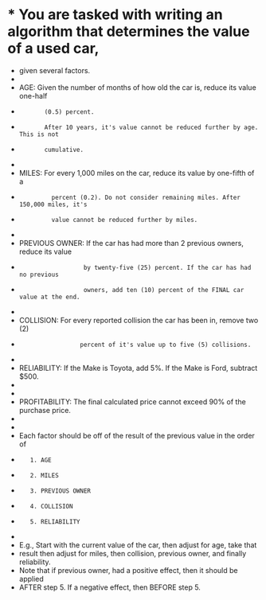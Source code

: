 # * You are tasked with writing an algorithm that determines the value of a used car, 
 * given several factors.
 *
 *    AGE:    Given the number of months of how old the car is, reduce its value one-half 
 *            (0.5) percent.
 *            After 10 years, it's value cannot be reduced further by age. This is not 
 *            cumulative.
 *            
 *    MILES:    For every 1,000 miles on the car, reduce its value by one-fifth of a
 *              percent (0.2). Do not consider remaining miles. After 150,000 miles, it's 
 *              value cannot be reduced further by miles.
 *            
 *    PREVIOUS OWNER:    If the car has had more than 2 previous owners, reduce its value 
 *                       by twenty-five (25) percent. If the car has had no previous  
 *                       owners, add ten (10) percent of the FINAL car value at the end.
 *                    
 *    COLLISION:        For every reported collision the car has been in, remove two (2) 
 *                      percent of it's value up to five (5) collisions.
 *
 *    RELIABILITY:      If the Make is Toyota, add 5%.  If the Make is Ford, subtract $500.
 *
 *
 *    PROFITABILITY:    The final calculated price cannot exceed 90% of the purchase price. 
 *    
 * 
 *    Each factor should be off of the result of the previous value in the order of
 *        1. AGE
 *        2. MILES
 *        3. PREVIOUS OWNER
 *        4. COLLISION
 *        5. RELIABILITY
 *        
 *    E.g., Start with the current value of the car, then adjust for age, take that  
 *    result then adjust for miles, then collision, previous owner, and finally reliability. 
 *    Note that if previous owner, had a positive effect, then it should be applied 
 *    AFTER step 5. If a negative effect, then BEFORE step 5.
